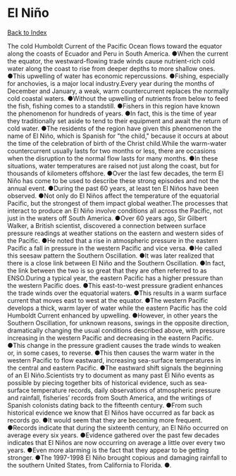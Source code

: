 # El Niño
[Back to Index](https://github.com/windows10010/tpoExtractor/blob/master/README.md)

The cold Humboldt Current of the Pacific Ocean flows toward the equator along the coasts of Ecuador and Peru in South America. ●When the current the equator, the westward-flowing trade winds cause nutrient-rich cold water along the coast to rise from deeper depths to more shallow ones. ●This upwelling of water has economic repercussions. ●Fishing, especially for anchovies, is a major local industry.Every year during the months of December and January, a weak, warm countercurrent replaces the normally cold coastal waters. ●Without the upwelling of nutrients from below to feed the fish, fishing comes to a standstill. ●Fishers in this region have known the phenomenon for hundreds of years. ●In fact, this is the time of year they traditionally set aside to tend to their equipment and await the return of cold water. ●The residents of the region have given this phenomenon the name of El Niño, which is Spanish for "the child," because it occurs at about the time of the celebration of birth of the Christ child.While the warm-water countercurrent usually lasts for two months or less, there are occasions when the disruption to the normal flow lasts for many months. ●In these situations, water temperatures are raised not just along the coast, but for thousands of kilometers offshore. ●Over the last few decades, the term El Niño has come to be used to describe these strong episodes and not the annual event. ●During the past 60 years, at least ten El Niños have been observed. ●Not only do El Niños affect the temperature of the equatorial Pacific, but the strongest of them impact global weather.The processes that interact to produce an El Niño involve conditions all across the Pacific, not just in the waters off South America. ●Over 60 years ago, Sir Gilbert Walker, a British scientist, discovered a connection between surface pressure readings at weather stations on the eastern and western sides of the Pacific. ●He noted that a rise in atmospheric pressure in the eastern Pacific a fall in pressure in the western Pacific and vice versa. ●He called this seesaw pattern the Southern Oscillation. ●It was later realized that there is a close link between El Niño and the Southern Oscillation. ●In fact, the link between the two is so great that they are often referred to as ENSO.During a typical year, the eastern Pacific has a higher pressure than the western Pacific does. ●This east-to-west pressure gradient enhances the trade winds over the equatorial waters. ●This results in a warm surface current that moves east to west at the equator. ●The western Pacific develops a thick, warm layer of water while the eastern Pacific has the cold Humboldt Current enhanced by upwelling. ●However, in other years the Southern Oscillation, for unknown reasons, swings in the opposite direction, dramatically changing the usual conditions described above, with pressure increasing in the western Pacific and decreasing in the eastern Pacific. ●This change in the pressure gradient causes the trade winds to weaken or, in some cases, to reverse. ●This then causes the warm water in the western Pacific to flow eastward, increasing sea-surface temperatures in the central and eastern Pacific. ●The eastward shift signals the beginning of an El Niño.Scientists try to document as many past El Niño events as possible by piecing together bits of historical evidence, such as sea-surface temperature records, daily observations of atmospheric pressure and rainfall, fisheries’ records from South America, and the writings of Spanish colonists dating back to the fifteenth century. ●From such historical evidence we know that El Niños have occurred as far back as records go. ●It would seem that they are becoming more frequent. ●Records indicate that during the sixteenth century, an El Niño occurred on average every six years. ●Evidence gathered over the past few decades indicates that El Niños are now occurring on average a little over every two years. ●Even more alarming is the fact that they appear to be getting stronger. ●The 1997-1998 El Niño brought copious and damaging rainfall to the southern United States, from California to Florida. ●.